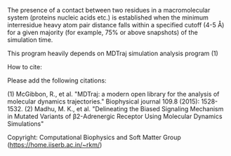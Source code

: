 The presence of a contact between two residues in a macromolecular system (proteins nucleic acids etc.) is established when the minimum interresidue heavy atom pair distance falls within a specified cutoff (4-5 Å) for a given majority (for example, 75% or above snapshots) of the simulation time.

This program heavily depends on MDTraj simulation analysis program (1)


How to cite:

Please add the following citations:

(1) McGibbon, R., et al. "MDTraj: a modern open library for the analysis of molecular dynamics trajectories." Biophysical journal 109.8 (2015): 1528-1532.
(2) Madhu, M. K., et al. "Delineating the Biased Signaling Mechanism in Mutated Variants of β2-Adrenergic Receptor Using Molecular Dynamics Simulations"


Copyright: Computational Biophysics and Soft Matter Group (https://home.iiserb.ac.in/~rkm/)
